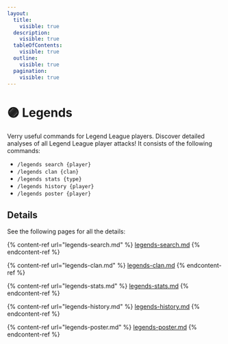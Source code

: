 ```yaml
---
layout:
  title:
    visible: true
  description:
    visible: true
  tableOfContents:
    visible: true
  outline:
    visible: true
  pagination:
    visible: true
---
```


# 🟣 Legends

Verry useful commands for Legend League players. Discover detailed analyses of all Legend League player attacks! It consists of the following commands:

* `/legends search {player}`
* `/legends clan {clan}`
* `/legends stats {type}`
* `/legends history {player}`
* `/legends poster {player}`

## Details

See the following pages for all the details:

{% content-ref url="legends-search.md" %}
[legends-search.md](legends-search.md)
{% endcontent-ref %}

{% content-ref url="legends-clan.md" %}
[legends-clan.md](legends-clan.md)
{% endcontent-ref %}

{% content-ref url="legends-stats.md" %}
[legends-stats.md](legends-stats.md)
{% endcontent-ref %}

{% content-ref url="legends-history.md" %}
[legends-history.md](legends-history.md)
{% endcontent-ref %}

{% content-ref url="legends-poster.md" %}
[legends-poster.md](legends-poster.md)
{% endcontent-ref %}



